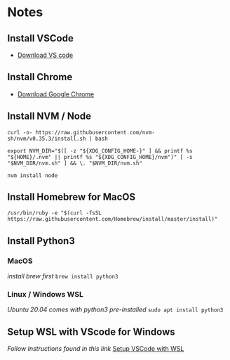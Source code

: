 # Notes

## Install VSCode 
* [Download VS code](https://code.visualstudio.com/Download)

## Install Chrome
* [Download Google Chrome](https://www.google.com/chrome/)

## Install NVM / Node

```curl -o- https://raw.githubusercontent.com/nvm-sh/nvm/v0.35.3/install.sh | bash```

```export NVM_DIR="$([ -z "${XDG_CONFIG_HOME-}" ] && printf %s "${HOME}/.nvm" || printf %s "${XDG_CONFIG_HOME}/nvm")" [ -s "$NVM_DIR/nvm.sh" ] && \. "$NVM_DIR/nvm.sh"```

```nvm install node```

## Install Homebrew for MacOS
```/usr/bin/ruby -e "$(curl -fsSL https://raw.githubusercontent.com/Homebrew/install/master/install)"```

## Install Python3 
### MacOS 
*install brew first*
```brew install python3```
### Linux / Windows WSL
*Ubuntu 20.04 comes with python3 pre-installed*
```sudo apt install python3```

## Setup WSL with VScode for Windows
*Follow Instructions found in this link*
[Setup VSCode with WSL](https://code.visualstudio.com/remote-tutorials/wsl/getting-started)